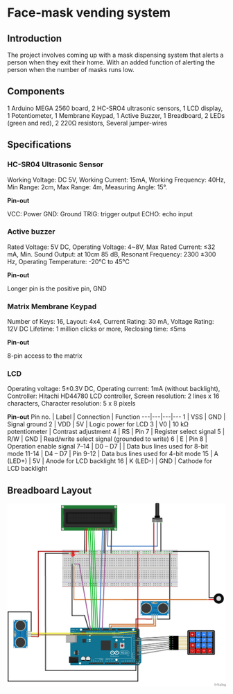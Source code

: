# Face-mask vending system

## Introduction

The project involves coming up with a mask dispensing system that alerts a person when they exit their home. With an added function of alerting the person when the number of masks runs low.

## Components

1 Arduino MEGA 2560 board,
2 HC-SRO4 ultrasonic sensors,
1 LCD display,
1 Potentiometer,
1 Membrane Keypad,
1 Active Buzzer,
1 Breadboard,
2 LEDs (green and red),
2 220Ω resistors,
Several jumper-wires

## Specifications

### HC-SR04 Ultrasonic Sensor
Working Voltage: DC 5V,
Working Current: 15mA,
Working Frequency: 40Hz,
Min Range: 2cm,
Max Range: 4m,
Measuring Angle: 15°.

**Pin-out**

VCC: Power GND: Ground TRIG: trigger output ECHO: echo input

### Active buzzer
Rated Voltage:	5V DC,
Operating Voltage:	4~8V,
Max Rated Current:	≤32 mA,
Min. Sound Output: at 10cm	85 dB,
Resonant Frequency:	2300 ±300 Hz,
Operating Temperature:	-20°C to 45°C

**Pin-out**

Longer pin is the positive pin, GND

### Matrix Membrane Keypad
Number of Keys:	16, 
Layout:	4x4,
Current Rating:	30 mA,
Voltage Rating:	12V DC
Lifetime:	1 million clicks or more,
Reclosing time:	≤5ms

**Pin-out**

8-pin access to the matrix

### LCD 
Operating voltage:	5±0.3V DC,
Operating current: 1mA (without backlight),
Controller:	Hitachi HD44780 LCD controller,
Screen resolution:	2 lines x 16 characters,
Character resolution:	5 x 8 pixels

**Pin-out**
 Pin no. | Label | Connection	| Function 
---|---|---|---
 1 | VSS | GND | Signal ground 
2 | VDD | 5V | Logic power for LCD 
3	| V0 | 10 kΩ potentiometer |	Contrast adjustment
4	| RS	| Pin 7 | Register select signal
5	| R/W	| GND |	Read/write select signal (grounded to write)
6	| E	| Pin 8 | Operation enable signal
7–14 | D0 – D7 |	| Data bus lines used for 8-bit mode
11-14 |	D4 – D7	| Pin 9-12 |	Data bus lines used for 4-bit mode
15 | A (LED+) |	5V | Anode for LCD backlight
16 | K (LED-)	| GND | Cathode for LCD backlight

## Breadboard Layout
![Breadboard layout](Fritzing/Method%20B_bb.jpg)
